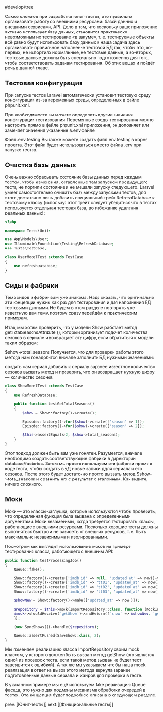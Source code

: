 #develop/tree 

Самое сложное при разработке юнит-тестов, это правильно организовать работу со внешними ресурсами: базой данных и внешними сервисами, API.
Дело в том, что поскольку ваше приложение активно использует базу данных, становится практически невозможным их тестирование «в вакуме», т. е. тестируемые объекты всё равно будут использовать базу данных и наша задача здесь организовать правильное наполнение тестовой БД так, чтобы это, во-первых, не испортило нормальные, не тестовые данные, а во-вторых, тестовые данные должны быть специально подготовленны для того, чтобы соответствовать задачам тестирования.
Об этих вещах и пойдёт речь в данной главе.

## Тестовая конфигурация

При запуске тестов Laravel автоматически установит тестовую среду конфигурации из-за переменных среды, определенных в файле phpunit.xml.

При необходимости вы можете определить другие значения конфигурации тестирования. Переменные среды тестирования можно настроить прямо в файле phpunit.xml приложения, он дополняет или заменяет значения указанные в.env файле

<php>
    <server name="APP_ENV" value="testing"/>
    <server name="BCRYPT_ROUNDS" value="4"/>
    <server name="CACHE_DRIVER" value="array"/>
    <server name="DB_CONNECTION" value="sqlite"/>
    <server name="DB_FOREIGN_KEYS" value="true"/>
    <server name="DB_DATABASE" value=":memory:"/>
    <server name="MAIL_MAILER" value="array"/>
    <server name="QUEUE_CONNECTION" value="sync"/>
    <server name="SESSION_DRIVER" value="array"/>
    <server name="TELESCOPE_ENABLED" value="false"/>
</php>
Файл .env.testing Вы также можете создать файл.env.testing в корне проекта. Этот файл будет использоваться вместо файла .env при запуске тестов.

## Очистка базы данных

Очень важно сбрасывать состояние базы данных перед каждым тестом, чтобы изменения, оставленные там запуском предыдущего теста, не портили состояние и не мешали запуску следующего.
Laravel умеет самостоятельно очищать базу между запусками тестов, для этого достаточно лишь добавить специальный трейт RefreshDatabase к тестовому классу (используя этот трейт следует убедиться что в тестах используется отдельная тестовая база, во избежание удаления реальных данных):

```php
<?php

namespace Tests\Unit;

use App\Models\User;
use Illuminate\Foundation\Testing\RefreshDatabase;
use Tests\TestCase;

class UserModelTest extends TestCase
{
    use RefreshDatabase;
}
```

## Сиды и фабрики

Тема сидов и фабрик вам уже знакома. Надо сказать, что оригинально эти концепции нужны как раз для тестирования и для наполнения БД тестовыми данными. Не будем в этом разделе повторять уже известную вам тему, поэтому сразу перейдём к практическим примерам.

Итак, мы хотим проверить, что у модели Show работает метод getTotalSeasonsAttribute (), который организует подсчет количества сезонов в сериале и возвращает эту цифру, если обратиться к модели таким образом:

$show->total_seasons
Получается, что для проверки работы этого метода нам понадобится вначале заполнить БД нужными значениями:

создать сам сериал
добавить к сериалу заранее известное количество сезонов
вызвать метод и проверить, что он возвращает нужную цифру — количество сезонов

```php
class ShowModelTest extends TestCase
{
    use RefreshDatabase;

    public function testGetTotalSeasons()
    {
        $show = Show::factory()->create();

        Episode::factory()->for($show)->create(['season' => 1]);
        Episode::factory()->for($show)->create(['season' => 2]);

        $this->assertEquals(2, $show->total_seasons);
    }
}
```

Этот подход должен быть вам уже понятен.
Разумеется, вначале необходимо создать соответствующие фабрики в директории database/factories. Затем мы просто используем эти фабрики прямо в коде теста, чтобы создать в БД новые записи ддля сериала и его сезонов. После этого будет достаточно просто вызвать метод $show->total_seasons и сравнить его с результат с эталонным. Как видите, ничего сложного.

## Моки

Моки — это классы-заглушки, которые используются чтобы проверить, что определенная функция была вызвана с определенными аргументами.
Моки незаменимы, когда требуется тестировать классы, работающие с внешними ресурсами. Посколько хорошие тесты должны выполняться быстро и не зависеть от внешних ресурсов, т. е. быть максимально независимыми и изолированными.

Посмотрим как выглядит использование моков на примере тестирования класса, работающего с внешним API:

```php
public function testProcessingJob()
{
    Queue::fake();

    Show::factory()->create(['imdb_id' => null, 'updated_at' => now()->subMonth()]); 
    Show::factory()->create(['imdb_id' => 'tt01', 'updated_at' => now()]); 
    Show::factory()->create(['imdb_id' => 'tt02', 'updated_at' => now()->subMonth()]);
    Show::factory()->create(['imdb_id' => 'tt03', 'updated_at' => now()->subWeek()]);

    $showNew = Show::factory()->make(['updated_at' => now()]);

    $repository = $this->mock(ImportRepository::class, function (MockInterface $mock) use ($showNew) {
    $mock->shouldReceive('getShow')->andReturn(['show' => $showNew, 'genres' => []]);
    });

    (new SyncShows())->handle($repository);

    Queue::assertPushed(SaveShow::class, 2);
}
```

Мы поменяем реализацию класса ImportRepository своим mock классом, у которого должен быть вызван метод getShow (это является одной из проверок теста, если такой метод вызван не будет тест завершится с ошибкой). А так же мы указываем что бы наша mock реализация в ответ на вызов этого метода вернула заранее подготовленные данные сериала и жанров для проверки в тесте.

В указанном примере мы ещё используем fake реализацию Queue фасада, это нужно для подмены механизма обработки очередей в тестах. Эта концепция будет подробнее описана в следующем разделе.

prev:[[Юнит-тесты]] next:[[Функциональные тесты]]

